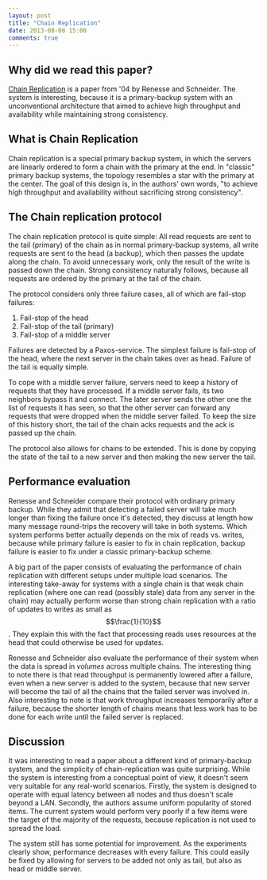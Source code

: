 ```yaml
---
layout: post
title: "Chain Replication"
date: 2013-08-08 15:00
comments: true
---
```


## Why did we read this paper?

[Chain
Replication](http://db2.usenix.org/events/osdi04/tech/full_papers/renesse/renesse.pdf)
is a paper from '04 by Renesse and Schneider. The system is interesting,
because it is a primary-backup system with an unconventional
architecture that aimed to achieve high throughput and availability
while maintaining strong consistency.

## What is Chain Replication

Chain replication is a special primary backup system, in which the
servers are linearly ordered to form a chain with the primary at the
end. In "classic" primary backup systems, the topology resembles a star
with the primary at the center.  The goal of this design is, in the
authors' own words, "to achieve high throughput and availability without
sacrificing strong consistency".

## The Chain replication protocol

The chain replication protocol is quite simple: All read requests are
sent to the tail (primary) of the chain as in normal primary-backup
systems, all write requests are sent to the head (a backup), which then
passes the update along the chain. To avoid unnecessary work, only the
result of the write is passed down the chain. Strong consistency
naturally follows, because all requests are ordered by the primary at
the tail of the chain.

The protocol considers only three failure cases, all of which are
fail-stop failures:

1. Fail-stop of the head
2. Fail-stop of the tail (primary)
3. Fail-stop of a middle server

Failures are detected by a Paxos-service. The simplest failure is
fail-stop of the head, where the next server in the chain takes over as
head. Failure of the tail is equally simple.

To cope with a middle server failure, servers need to keep a history of
requests that they have processed. If a middle server fails, its two
neighbors bypass it and connect. The later server sends the other one
the list of requests it has seen, so that the other server can forward
any requests that were dropped when the middle server failed. To keep
the size of this history short, the tail of the chain acks requests and
the ack is passed up the chain.

The protocol also allows for chains to be extended. This is done by
copying the state of the tail to a new server and then making the new
server the tail.

## Performance evaluation

Renesse and Schneider compare their protocol with ordinary primary
backup. While they admit that detecting a failed server will take much
longer than fixing the failure once it's detected, they discuss at
length how many message round-trips the recovery will take in both
systems. Which system performs better actually depends on the mix of
reads vs. writes, because while primary failure is easier to fix in
chain replication, backup failure is easier to fix under a classic
primary-backup scheme.

A big part of the paper consists of evaluating the performance of chain
replication with different setups under multiple load scenarios. The
interesting take-away for systems with a single chain is that weak chain
replication (where one can read (possibly stale) data from any server in
the chain) may actually perform worse than strong chain replication with
a ratio of updates to writes as small as $$\frac{1}{10}$$. They explain
this with the fact that processing reads uses resources at the head that
could otherwise be used for updates.

Renesse and Schneider also evaluate the performance of their system when
the data is spread in *volumes* across multiple chains. The interesting
thing to note there is that read throughput is permanently lowered after
a failure, even when a new server is added to the system, because that
new server will become the tail of all the chains that the failed server
was involved in. Also interesting to note is that work throughput
increases temporarily after a failure, because the shorter length of
chains means that less work has to be done for each write until the
failed server is replaced.

## Discussion

It was interesting to read a paper about a different kind of
primary-backup system, and the simplicity of chain-replication was quite
surprising. While the system is interesting from a conceptual point of
view, it doesn't seem very suitable for any real-world scenarios.
Firstly, the system is designed to operate with equal latency between
all nodes and thus doesn't scale beyond a LAN. Secondly, the authors
assume uniform popularity of stored items. The current system would
perform very poorly if a few items were the target of the majority of
the requests, because replication is not used to spread the load.

The system still has some potential for improvement. As the experiments
clearly show, performance decreases with every failure. This could
easily be fixed by allowing for servers to be added not only as tail,
but also as head or middle server.
